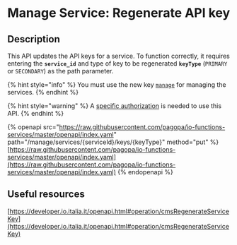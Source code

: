 # Manage Service: Regenerate API key

## Description

This API updates the API keys for a service. To function correctly, it requires entering the **`service_id`** and type of key to be regenerated **`keyType`** (`PRIMARY` or `SECONDARY`) as the path parameter.

{% hint style="info" %} You must use the new key [`manage`](../../function/publish-a-service/manage-key/manage-key.md) for managing the services. {% endhint %}

{% hint style="warning" %} A [specific authorization](../../enabling/manage-services.md) is needed to use this API. {% endhint %}

{% openapi src="https://raw.githubusercontent.com/pagopa/io-functions-services/master/openapi/index.yaml" path="/manage/services/{serviceId}/keys/{keyType}" method="put" %} [https://raw.githubusercontent.com/pagopa/io-functions-services/master/openapi/index.yaml](https://raw.githubusercontent.com/pagopa/io-functions-services/master/openapi/index.yaml) {% endopenapi %}

## Useful resources <a href="#o8mmtd1j7fhx" id="o8mmtd1j7fhx"></a>

[https://developer.io.italia.it/openapi.html#operation/cmsRegenerateServiceKey](https://developer.io.italia.it/openapi.html#operation/cmsRegenerateServiceKey)